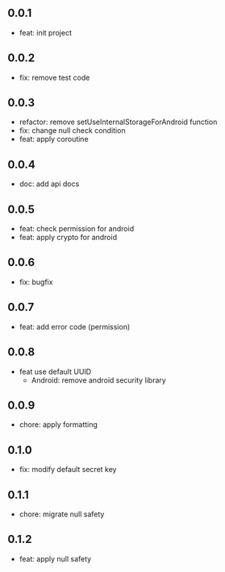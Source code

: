 ## 0.0.1

* feat: init project

## 0.0.2

* fix: remove test code

## 0.0.3

* refactor: remove setUseInternalStorageForAndroid function
* fix: change null check condition
* feat: apply coroutine

## 0.0.4
* doc: add api docs

## 0.0.5
* feat: check permission for android
* feat: apply crypto for android

## 0.0.6
* fix: bugfix

## 0.0.7
* feat: add error code (permission)

## 0.0.8
* feat use default UUID
  * Android: remove android security library

## 0.0.9
* chore: apply formatting

## 0.1.0
* fix: modify default secret key

## 0.1.1
* chore: migrate null safety

## 0.1.2
* feat: apply null safety